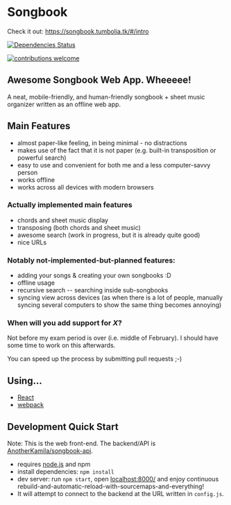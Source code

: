 Songbook
========

Check it out: https://songbook.tumbolia.tk/#/intro

<!-- [![Heroku status](https://heroku-badge.herokuapp.com/?app=spevnik47)](https://spevnik47-web.herokuapp.com/) -->
[![Dependencies Status](https://david-dm.org/anotherkamila/songbook-web.svg)](https://david-dm.org/anotherkamila/songbook-web)
<!-- [![Floobits Status](https://floobits.com/kamila/songbook.svg)](https://floobits.com/kamila/songbook/redirect) -->
[![contributions welcome](https://img.shields.io/badge/contributions-welcome-brightgreen.svg?style=flat)](https://github.com/anotherkamila/songbook-web/issues)


Awesome Songbook Web App. Wheeeee!
----------------------------------

A neat, mobile-friendly, and human-friendly songbook + sheet music organizer written as an offline web app.

Main Features
-------------

- almost paper-like feeling, in being minimal - no distractions
- makes use of the fact that it is not paper (e.g. built-in transposition or powerful search)
- easy to use and convenient for both me and a less computer-savvy person
- works offline
- works across all devices with modern browsers

### Actually implemented main features

- chords and sheet music display
- transposing (both chords and sheet music)
- awesome search (work in progress, but it is already quite good)
- nice URLs

### Notably not-implemented-but-planned features:

- adding your songs & creating your own songbooks :D
- offline usage
- recursive search -- searching inside sub-songbooks
- syncing view across devices (as when there is a lot of people, manually syncing several computers to show the same thing becomes annoying)

### When will you add support for *X*?

Not before my exam period is over (i.e. middle of February). I should have some time to work on this afterwards.

You can speed up the process by submitting pull requests ;-)

Using...
--------

- [React](https://facebook.github.io/react)
- [webpack](http://webpack.github.io/)

Development Quick Start
-----------------------

Note: This is the web front-end. The backend/API is [AnotherKamila/songbook-api](https://github.com/AnotherKamila/songbook-api).

- requires [node.js](https://nodejs.org/) and npm
- install dependencies: `npm install`
- dev server: run `npm start`, open [localhost:8000/](http://localhost:8000/) and enjoy continuous rebuild-and-automatic-reload-with-sourcemaps-and-everything!
- It will attempt to connect to the backend at the URL written in `config.js`.
